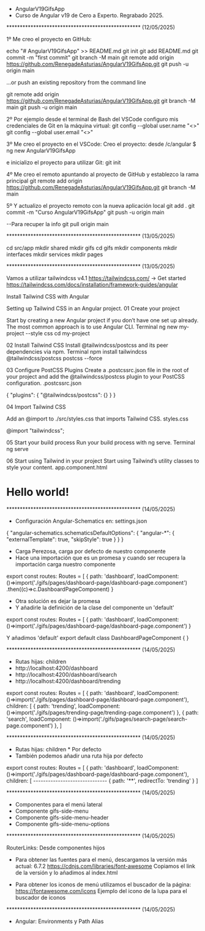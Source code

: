 
* AngularV19GifsApp
* Curso de Angular v19 de Cero a Experto. Regrabado 2025.

************************************************** (12/05/2025)

1º Me creo el proyecto en GitHub: 

echo "# AngularV19GifsApp" >> README.md
git init
git add README.md
git commit -m "first commit"
git branch -M main
git remote add origin https://github.com/RenegadeAsturias/AngularV19GifsApp.git
git push -u origin main

…or push an existing repository from the command line

git remote add origin https://github.com/RenegadeAsturias/AngularV19GifsApp.git
git branch -M main
git push -u origin main


2º Por ejemplo desde el terminal de Bash del VSCode configuro mis credenciales de Git en la máquina virtual:
git config --global user.name "<>" 
git config --global user.email "<>"

3º Me creo el proyecto en el VSCode:
Creo el proyecto: desde /c/angular
$ ng new AngularV19GifsApp

e inicializo el proyecto para utilizar Git: git init

4º Me creo el remoto apuntando al proyecto de GitHub y establezco la rama principal 
git remote add origin https://github.com/RenegadeAsturias/AngularV19GifsApp.git
git branch -M main

5º Y actualizo el proyecto remoto con la nueva aplicación local
git add . 
git commit -m "Curso AngularV19GifsApp" 
git push -u origin main

--Para recuper la info git pull origin main

************************************************** (13/05/2025)

cd src/app
mkdir shared
mkdir gifs
cd gifs
mkdir components
mkdir interfaces
mkdir services
mkdir pages

************************************************** (13/05/2025)

Vamos a utilizar tailwindcss v4.1
https://tailwindcss.com/ -> Get started
https://tailwindcss.com/docs/installation/framework-guides/angular

Install Tailwind CSS with Angular

Setting up Tailwind CSS in an Angular project.
01 Create your project

Start by creating a new Angular project if you don’t have one set up already. The most common approach is to use Angular CLI. Terminal
ng new my-project --style css
cd my-project

02 Install Tailwind CSS
Install @tailwindcss/postcss and its peer dependencies via npm.
Terminal
npm install tailwindcss @tailwindcss/postcss postcss --force

03
Configure PostCSS Plugins
Create a .postcssrc.json file in the root of your project and add the @tailwindcss/postcss plugin to your PostCSS configuration.
.postcssrc.json

{
  "plugins": {
    "@tailwindcss/postcss": {}
  }
}

04 Import Tailwind CSS

Add an @import to ./src/styles.css that imports Tailwind CSS.
styles.css

@import "tailwindcss";

05 Start your build process
Run your build process with ng serve.
Terminal
ng serve

06
Start using Tailwind in your project
Start using Tailwind’s utility classes to style your content.
app.component.html

<h1 class="text-3xl font-bold underline">
  Hello world!
</h1>

************************************************** (14/05/2025)

* Configuración Angular-Schematics en: settings.json

{
    "angular-schematics.schematicsDefaultOptions": {
        "angular-*": {
            "externalTemplate": true,
            "skipStyle": true
        }
    }
}

* Carga Perezosa, carga por defecto de nuestro componente
* Hace una importación que es un promesa y cuando ser recupera la importación carga nuestro componente

export const routes: Routes = [
  {
    path: 'dashboard',
    loadComponent: ()=>import('./gifs/pages/dashboard-page/dashboard-page.component')
      .then((c)=>c.DashboardPageComponent)
  }

* Otra solución es dejar la promesa 
* Y añadirle la definición de la clase del componente un 'default'

export const routes: Routes = [
  {
    path: 'dashboard',
    loadComponent: ()=>import('./gifs/pages/dashboard-page/dashboard-page.component')
  }

Y añadimos 'default'
export default class DashboardPageComponent { }

************************************************** (14/05/2025)

* Rutas hijas: children
* http://localhost:4200/dashboard
* http://localhost:4200/dashboard/search
* http://localhost:4200/dashboard/trending

export const routes: Routes = [
  {
    path: 'dashboard',
    loadComponent: ()=>import('./gifs/pages/dashboard-page/dashboard-page.component'),
    children: [
      {
        path: 'trending',
        loadComponent: ()=>import('./gifs/pages/trending-page/trending-page.component')
      },
      {
        path: 'search',
        loadComponent: ()=>import('./gifs/pages/search-page/search-page.component')
      },
    ]

************************************************** (14/05/2025)

* Rutas hijas: children * Por defecto
* También podemos añadir una ruta hija por defecto

export const routes: Routes = [
  {
    path: 'dashboard',
    loadComponent: ()=>import('./gifs/pages/dashboard-page/dashboard-page.component'),
    children: [
      ------------------------------
      {
        path: '**',
        redirectTo: 'trending'
      }
    ]

************************************************** (14/05/2025)

* Componentes para el menú lateral
* Componente gifs-side-menu
* Componente gifs-side-menu-header
* Componente gifs-side-menu-options

************************************************** (14/05/2025)

RouterLinks: Desde componentes hijos


* Para obtener las fuentes para el menú, descargamos la versión más actual: 6.7.2
https://cdnjs.com/libraries/font-awesome
Copiamos el link de la versión y lo añadimos al index.html
<link rel="stylesheet" href="https://cdnjs.cloudflare.com/ajax/libs/font-awesome/6.7.2/css/all.min.css" integrity="sha512-Evv84Mr4kqVGRNSgIGL/F/aIDqQb7xQ2vcrdIwxfjThSH8CSR7PBEakCr51Ck+w+/U6swU2Im1vVX0SVk9ABhg==" crossorigin="anonymous" referrerpolicy="no-referrer" />

* Para obtener los iconos de menú utilizamos el buscador de la página:
https://fontawesome.com/icons
Ejemplo del icono de la lupa para el buscador de iconos
<i class="fa-solid fa-magnifying-glass"></i>

************************************************** (14/05/2025)

* Angular: Environments y Path Alias



